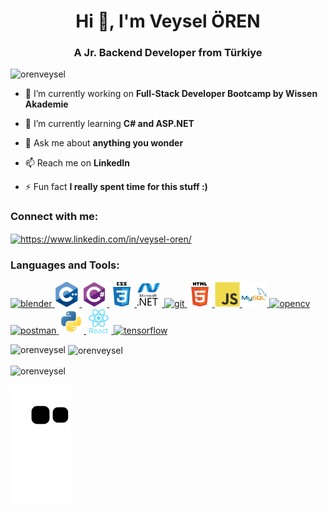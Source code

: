 <h1 align="center">Hi 👋, I'm Veysel ÖREN</h1>
<h3 align="center">A Jr. Backend Developer from Türkiye</h3>

<p align="left"> <img src="https://komarev.com/ghpvc/?username=orenveysel&label=Profile%20views&color=0e75b6&style=flat" alt="orenveysel" /> </p>

- 🔭 I’m currently working on **Full-Stack Developer Bootcamp by Wissen Akademie**

- 🌱 I’m currently learning **C# and ASP.NET**

- 💬 Ask me about **anything you wonder**

- 📫 Reach me on **LinkedIn**

- ⚡ Fun fact **I really spent time for this stuff :)**

<h3 align="left">Connect with me:</h3>
<p align="left">
<a href="https://linkedin.com/in/veysel-oren/" target="blank"><img align="center" src="https://raw.githubusercontent.com/rahuldkjain/github-profile-readme-generator/master/src/images/icons/Social/linked-in-alt.svg" alt="https://www.linkedin.com/in/veysel-oren/" height="30" width="40" /></a>
</p>

<h3 align="left">Languages and Tools:</h3>
<p align="left"> <a href="https://www.blender.org/" target="_blank" rel="noreferrer"> <img src="https://download.blender.org/branding/community/blender_community_badge_white.svg" alt="blender" width="40" height="40"/> </a> <a href="https://www.w3schools.com/cpp/" target="_blank" rel="noreferrer"> <img src="https://raw.githubusercontent.com/devicons/devicon/master/icons/cplusplus/cplusplus-original.svg" alt="cplusplus" width="40" height="40"/> </a> <a href="https://www.w3schools.com/cs/" target="_blank" rel="noreferrer"> <img src="https://raw.githubusercontent.com/devicons/devicon/master/icons/csharp/csharp-original.svg" alt="csharp" width="40" height="40"/> </a> <a href="https://www.w3schools.com/css/" target="_blank" rel="noreferrer"> <img src="https://raw.githubusercontent.com/devicons/devicon/master/icons/css3/css3-original-wordmark.svg" alt="css3" width="40" height="40"/> </a> <a href="https://dotnet.microsoft.com/" target="_blank" rel="noreferrer"> <img src="https://raw.githubusercontent.com/devicons/devicon/master/icons/dot-net/dot-net-original-wordmark.svg" alt="dotnet" width="40" height="40"/> </a> <a href="https://git-scm.com/" target="_blank" rel="noreferrer"> <img src="https://www.vectorlogo.zone/logos/git-scm/git-scm-icon.svg" alt="git" width="40" height="40"/> </a> <a href="https://www.w3.org/html/" target="_blank" rel="noreferrer"> <img src="https://raw.githubusercontent.com/devicons/devicon/master/icons/html5/html5-original-wordmark.svg" alt="html5" width="40" height="40"/> </a> <a href="https://developer.mozilla.org/en-US/docs/Web/JavaScript" target="_blank" rel="noreferrer"> <img src="https://raw.githubusercontent.com/devicons/devicon/master/icons/javascript/javascript-original.svg" alt="javascript" width="40" height="40"/> </a> <a href="https://www.mysql.com/" target="_blank" rel="noreferrer"> <img src="https://raw.githubusercontent.com/devicons/devicon/master/icons/mysql/mysql-original-wordmark.svg" alt="mysql" width="40" height="40"/> </a> <a href="https://opencv.org/" target="_blank" rel="noreferrer"> <img src="https://www.vectorlogo.zone/logos/opencv/opencv-icon.svg" alt="opencv" width="40" height="40"/> </a> <a href="https://postman.com" target="_blank" rel="noreferrer"> <img src="https://www.vectorlogo.zone/logos/getpostman/getpostman-icon.svg" alt="postman" width="40" height="40"/> </a> <a href="https://www.python.org" target="_blank" rel="noreferrer"> <img src="https://raw.githubusercontent.com/devicons/devicon/master/icons/python/python-original.svg" alt="python" width="40" height="40"/> </a> <a href="https://reactjs.org/" target="_blank" rel="noreferrer"> <img src="https://raw.githubusercontent.com/devicons/devicon/master/icons/react/react-original-wordmark.svg" alt="react" width="40" height="40"/> </a> <a href="https://www.tensorflow.org" target="_blank" rel="noreferrer"> <img src="https://www.vectorlogo.zone/logos/tensorflow/tensorflow-icon.svg" alt="tensorflow" width="40" height="40"/> </a> </p>

<p><img align="left" src="https://github-readme-stats.vercel.app/api/top-langs?username=orenveysel&show_icons=true&locale=en&layout=compact" alt="orenveysel" /></p>

<p>&nbsp;<img align="center" src="https://github-readme-stats.vercel.app/api?username=orenveysel&show_icons=true&locale=en" alt="orenveysel" /></p>

<p><img align="center" src="https://github-readme-streak-stats.herokuapp.com/?user=orenveysel&" alt="orenveysel" /></p>



<picture>
  <source media="(prefers-color-scheme: dark)" srcset="https://raw.githubusercontent.com/orenveysel/orenveysel/output/github-contribution-grid-snake-dark.svg">
  <source media="(prefers-color-scheme: light)" srcset="https://raw.githubusercontent.com/orenveysel/orenveysel/output/github-contribution-grid-snake.svg">
  <img alt="github contribution grid snake animation" src="https://raw.githubusercontent.com/orenveysel/orenveysel/output/github-contribution-grid-snake.svg">
</picture>
